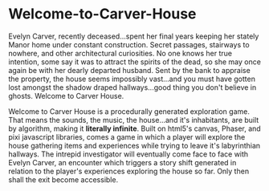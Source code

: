 # Welcome-to-Carver-House

Evelyn Carver, recently deceased...spent her final years keeping her stately Manor home under constant construction. Secret passages, stairways to nowhere, and other architectural curiosities. No one knows her true intention, some say it was to attract the spirits of the dead, so she may once again be with her dearly departed husband. Sent by the bank to appraise the property, the house seems impossibly vast...and you must have gotten lost amongst the shadow draped hallways...good thing you don't believe in ghosts. Welcome to Carver House.

Welcome to Carver House is a procedurally generated exploration game. That means the sounds, the music, the house...and it's inhabitants, are built by algorithm, making it **literally infinite**. Built on html5's canvas, Phaser, and pixi javascript libraries, comes a game in which a player will explore the house gathering items and experiences while trying to leave it's labyrinthian hallways. The intrepid investigator will eventually come face to face with Evelyn Carver, an encounter which triggers a story shift generated in relation to the player's experiences exploring the house so far. Only then shall the exit become accessible.
